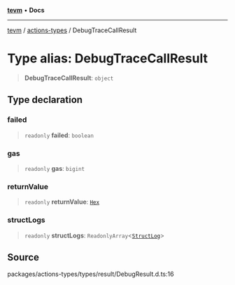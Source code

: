 [**tevm**](../../README.md) • **Docs**

***

[tevm](../../modules.md) / [actions-types](../README.md) / DebugTraceCallResult

# Type alias: DebugTraceCallResult

> **DebugTraceCallResult**: `object`

## Type declaration

### failed

> `readonly` **failed**: `boolean`

### gas

> `readonly` **gas**: `bigint`

### returnValue

> `readonly` **returnValue**: [`Hex`](Hex.md)

### structLogs

> `readonly` **structLogs**: `ReadonlyArray`\<[`StructLog`](StructLog.md)\>

## Source

packages/actions-types/types/result/DebugResult.d.ts:16
